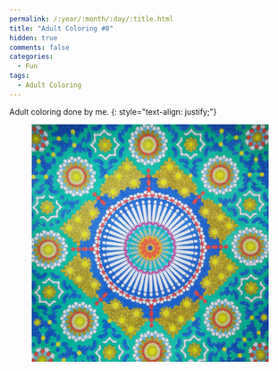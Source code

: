```yaml
---
permalink: /:year/:month/:day/:title.html
title: "Adult Coloring #8"
hidden: true
comments: false
categories:
  - Fun
tags:
  - Adult Coloring
---
```


Adult coloring done by me.
{: style="text-align: justify;"}
<br>

<figure>
    <a href="/assets/img/blogs/2018/10/11/IMG_20181011_230152.jpg"><img src="/assets/img/blogs/2018/10/11/IMG_20181011_230152.jpg"></a>
</figure>
